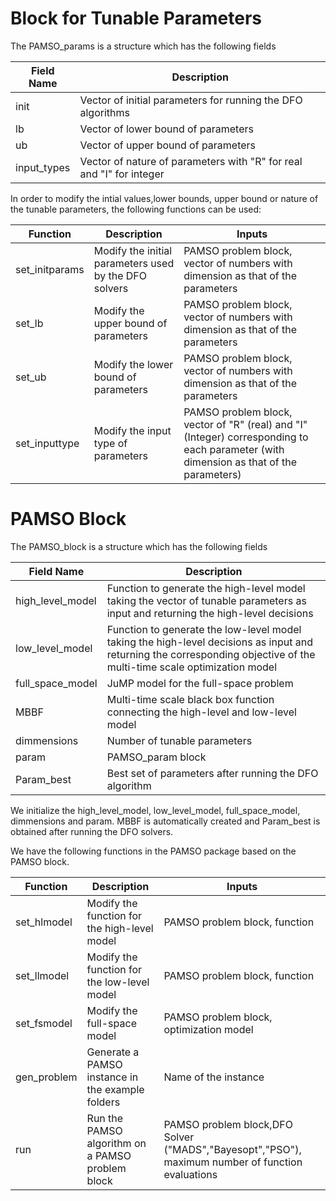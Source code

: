 # Block for Tunable Parameters

The PAMSO_params is a structure which has the following fields

| Field Name  | Description                                                          |
| ----------- | -------------------------------------------------------------------- |
| init        | Vector of initial parameters for running the DFO algorithms          |
| lb          | Vector of lower bound of parameters                                  |
| ub          | Vector of upper bound of parameters                                  |
| input_types | Vector of nature of parameters with "R" for real and "I" for integer |

In order to modify the intial values,lower bounds, upper bound or nature of the tunable parameters, the following functions can be used:


| Function       | Description                                           | Inputs                                                                                                                                   |
| -------------- | ----------------------------------------------------- | ---------------------------------------------------------------------------------------------------------------------------------------- |
| set_initparams | Modify the initial parameters used by the DFO solvers | PAMSO problem block, vector of numbers with dimension as that of the parameters                                                          |
| set_lb         | Modify the upper bound of parameters                  | PAMSO problem block, vector of numbers with dimension as that of the parameters                                                          |
| set_ub         | Modify the lower bound of parameters                  | PAMSO problem block, vector of numbers with dimension as that of the parameters                                                          |
| set_inputtype  | Modify the input type of parameters                   | PAMSO problem block, vector of "R" (real) and "I"  (Integer) corresponding to each parameter (with dimension as that of the parameters) |

# PAMSO Block

The PAMSO_block is a structure which has the following fields

| Field Name        | Description                                                                                                                                                            |
| ----------------- | ---------------------------------------------------------------------------------------------------------------------------------------------------------------------- |
| high_level_model  | Function to generate the high-level model taking the vector of tunable parameters as input and returning the high-level decisions                                      |
| low_level_model   | Function to generate the low-level model taking the high-level decisions as input and returning the corresponding objective of the multi-time scale optimization model |
| full_space_model  | JuMP model for the full-space problem                                                                                                                                  |
| MBBF              | Multi-time scale black  box function connecting the high-level and low-level model                                                                                     |
| dimmensions       | Number of tunable parameters                                                                                                                                           |
| param             | PAMSO_param block                                                                                                                                                      |
| Param_best        | Best set of parameters after running the DFO algorithm       

We initialize the high_level_model, low_level_model, full_space_model, dimmensions and param. MBBF is automatically created and Param_best is obtained after running the DFO solvers.

We have the following functions in the PAMSO package based on the PAMSO block.

| Function    | Description                                      | Inputs                                                                                           |
| ----------- | ------------------------------------------------ | ------------------------------------------------------------------------------------------------ |
| set_hlmodel | Modify the function for the high-level model     | PAMSO problem block, function                                                                    |
| set_llmodel | Modify the function for the low-level model      | PAMSO problem block, function                                                                    |
| set_fsmodel | Modify the full-space model                      | PAMSO problem block, optimization model                                                          |
| gen_problem | Generate a PAMSO instance in the example folders | Name of the instance                                                                             |
| run         | Run the PAMSO algorithm on a PAMSO problem block | PAMSO problem block,DFO Solver ("MADS","Bayesopt","PSO"), maximum number of function evaluations |
